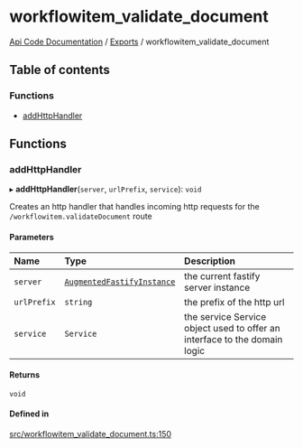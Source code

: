 # workflowitem\_validate\_document
 
[Api Code Documentation](../README.md) / [Exports](../modules.md) / workflowitem\_validate\_document

## Table of contents

### Functions

- [addHttpHandler](workflowitem_validate_document.md#addhttphandler)

## Functions

### addHttpHandler

▸ **addHttpHandler**(`server`, `urlPrefix`, `service`): `void`

Creates an http handler that handles incoming http requests for the `/workflowitem.validateDocument` route

#### Parameters

| Name | Type | Description |
| :------ | :------ | :------ |
| `server` | [`AugmentedFastifyInstance`](../interfaces/types.AugmentedFastifyInstance.md) | the current fastify server instance |
| `urlPrefix` | `string` | the prefix of the http url |
| `service` | `Service` | the service Service object used to offer an interface to the domain logic |

#### Returns

`void`

#### Defined in

[src/workflowitem_validate_document.ts:150](https://github.com/openkfw/TruBudget/blob/0804644/api/src/workflowitem_validate_document.ts#L150)

